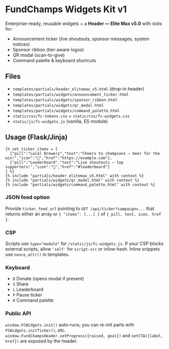 # FundChamps Widgets Kit v1

Enterprise-ready, reusable widgets + a **Header — Elite Max v5.0** with slots for:
- Announcement ticker (live shoutouts, sponsor messages, system notices)
- Sponsor ribbon (tier-aware logos)
- QR modal (scan-to-give)
- Command palette & keyboard shortcuts

## Files
- `templates/partials/header_elitemax_v5.html` (drop-in header)
- `templates/partials/widgets/announcement_ticker.html`
- `templates/partials/widgets/sponsor_ribbon.html`
- `templates/partials/widgets/qr_modal.html`
- `templates/partials/widgets/command_palette.html`
- `static/css/fc-tokens.css` + `static/css/fc-widgets.css`
- `static/js/fc-widgets.js` (vanilla, ES module)

## Usage (Flask/Jinja)
```jinja
{% set ticker_items = [
  {"pill":"Local Brewery","text":"Cheers to champions — beer for the win!","icon":"🍻","href":"https://example.com"},
  {"pill":"Leaderboard","text":"Live shoutouts — top supporters!","icon":"🥇","href":"#leaderboard"}
] %}
{% include "partials/header_elitemax_v5.html" with context %}
{% include "partials/widgets/qr_modal.html" with context %}
{% include "partials/widgets/command_palette.html" with context %}
```

### JSON feed option
Provide `ticker_feed_url` pointing to `GET /api/ticker?campaign=...` that returns either an array or `{ "items": [...] }` of `{ pill, text, icon, href }`.

### CSP
Scripts use `type="module"` for `/static/js/fc-widgets.js`. If your CSP blocks external scripts, allow `'self'` for `script-src` or inline-hash. Inline snippets use `nonce_attr()` in templates.

### Keyboard
- `D` Donate (opens modal if present)
- `S` Share
- `L` Leaderboard
- `P` Pause ticker
- `K` Command palette

### Public API
`window.FCWidgets.init()` auto-runs; you can re-init parts with `FCWidgets.initTicker()`, etc.
`window.FundChampsHeader.setProgress({raised, goal})` and `setCTA({label, href})` are exposed by the header.